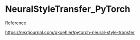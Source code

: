 # NeuralStyleTransfer_PyTorch

Reference 

https://nextjournal.com/gkoehler/pytorch-neural-style-transfer
